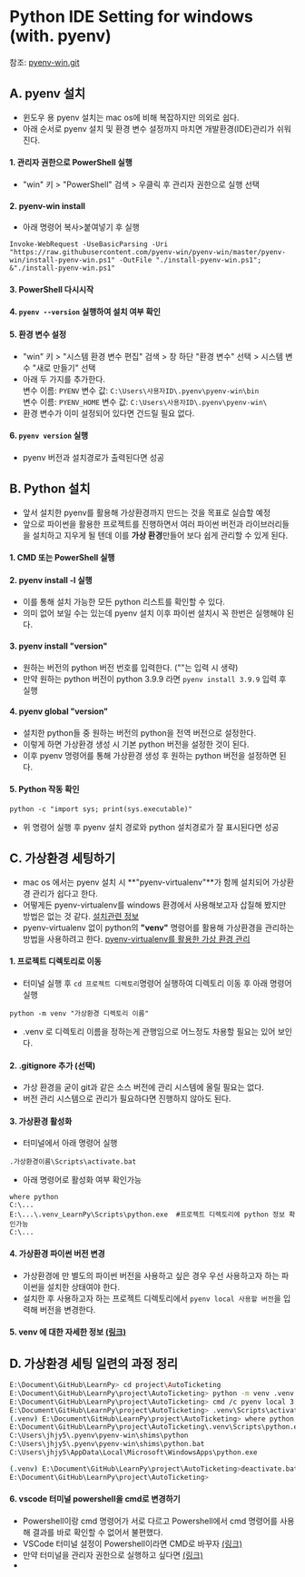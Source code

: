 # Python IDE Setting for windows (with. pyenv)
참조: [pyenv-win.git](https://github.com/pyenv-win/pyenv-win/blob/master/README.md#installation)
## A. pyenv 설치
- 윈도우 용 pyenv 설치는 mac os에 비해 복잡하지만 의외로 쉽다.
- 아래 순서로 pyenv 설치 및 환경 변수 설정까지 마치면 개발환경(IDE)관리가 쉬워진다.

#### 1. 관리자 권한으로 PowerShell 실행
- "win" 키 > "PowerShell" 검색 > 우클릭 후 관리자 권한으로 실행 선택   

#### 2. pyenv-win install
- 아래 명령어 복사>붙여넣기 후 실행
```shell
Invoke-WebRequest -UseBasicParsing -Uri "https://raw.githubusercontent.com/pyenv-win/pyenv-win/master/pyenv-win/install-pyenv-win.ps1" -OutFile "./install-pyenv-win.ps1"; &"./install-pyenv-win.ps1"
```
#### 3. PowerShell 다시시작

#### 4. ```pyenv --version``` 실행하여 설치 여부 확인

#### 5. 환경 변수 설정
- "win" 키 > "시스템 환경 변수 편집" 검색 > 창 하단 "환경 변수" 선택 > 시스템 변수 "새로 만들기" 선택
- 아래 두 가지를 추가한다.  
변수 이름: ```PYENV```
변수 값: ```C:\Users\사용자ID\.pyenv\pyenv-win\bin```   
변수 이름: ```PYENV_HOME```
변수 값: ```C:\Users\사용자ID\.pyenv\pyenv-win\```   
- 환경 변수가 이미 설정되어 있다면 건드릴 필요 없다.
#### 6. ```pyenv version``` 실행
- pyenv 버전과 설치경로가 출력된다면 성공

## B. Python 설치
- 앞서 설치한 pyenv를 활용해 가상환경까지 만드는 것을 목표로 실습할 예정
- 앞으로 파이썬을 활용한 프로젝트를 진행하면서 여러 파이썬 버전과 라이브러리들을 설치하고 지우게 될 텐데 이를 **가상 환경**만들어 보다 쉽게 관리할 수 있게 된다.
#### 1. CMD 또는 PowerShell 실행
#### 2. pyenv install -l 실행
- 이를 통해 설치 가능한 모든 python 리스트를 확인할 수 있다.
- 의미 없어 보일 수는 있는데 pyenv 설치 이후 파이썬 설치시 꼭 한번은 실행해야 된다.
#### 3. pyenv install "version"
- 원하는 버전의 python 버전 번호를 입력한다. (""는 입력 시 생략)
- 만약 원하는 python 버전이 python 3.9.9 라면 ```pyenv install 3.9.9``` 입력 후 실행
#### 4. pyenv global "version"
- 설치한 python들 중 원하는 버전의 python을 전역 버전으로 설정한다.
- 이렇게 하면 가상환경 생성 시 기본 python 버전을 설정한 것이 된다.
- 이후 pyenv 명령어를 통해 가상환경 생성 후 원하는 python 버전을 설정하면 된다.
#### 5. Python 작동 확인
```shell
python -c "import sys; print(sys.executable)"
```
- 위 명령어 실행 후 pyenv 설치 경로와 python 설치경로가 잘 표시된다면 성공

## C. 가상환경 세팅하기
- mac os 에서는 pyenv 설치 시 **"pyenv-virtualenv"**가 함께 설치되어 가상환경 관리가 쉽다고 한다.
- 어떻게든 pyenv-virtualenv를 windows 환경에서 사용해보고자 삽질해 봤지만 방법은 없는 것 같다. [설치관련 정보](https://github.com/pyenv/pyenv-virtualenv)
- pyenv-virtualenv 없이 python의 **"venv"** 명령어를 활용해 가상환경을 관리하는 방법을 사용하려고 한다. [pyenv-virtualenv를 활용한 가상 환경 관리](https://deku.posstree.com/ko/environment/pyenv/#pyenv-virtualenv-%EC%84%A4%EC%B9%98)

#### 1. 프로젝트 디렉토리로 이동
- 터미널 실행 후 ```cd 프로젝트 디렉토리```명령어 실행하여 디렉토리 이동 후 아래 명령어 실행
```
python -m venv "가상환경 디렉토리 이름"
```
- .venv 로 디렉토리 이름을 정하는게 관행임으로 어느정도 차용할 필요는 있어 보인다.
#### 2. .gitignore 추가 (선택)
- 가상 환경을 굳이 git과 같은 소스 버전에 관리 시스템에 올릴 필요는 없다.
- 버전 관리 시스템으로 관리가 필요하다면 진행하지 않아도 된다.

#### 3. 가상환경 활성화
- 터미널에서 아래 명령어 실행
```shell
.가상환경이름\Scripts\activate.bat
```
- 아래 명령어로 활성화 여부 확인가능
```shell
where python
C:\...
E:\...\.venv_LearnPy\Scripts\python.exe  #프로젝트 디렉토리에 python 정보 확인가능
C:\...
```
#### 4. 가상환경 파이썬 버전 변경
- 가상환경에 만 별도의 파이썬 버전을 사용하고 싶은 경우 우선 사용하고자 하는 파이썬을 설치한 상태여야 한다.
- 설치한 후 사용하고자 하는 프로젝트 디렉토리에서 ```pyenv local 사용할 버전```을 입력해 버전을 변경한다.

#### 5. venv 에 대한 자세한 정보 [(링크)](https://docs.python.org/ko/3/library/venv.html)

## D. 가상환경 세팅 일련의 과정 정리
```sh
E:\Document\GitHub\LearnPy> cd project\AutoTicketing                            # 프로젝트 디렉토리로 이동
E:\Document\GitHub\LearnPy\project\AutoTicketing> python -m venv .venv          # .venv 라는 이름의 가상환경 생성
E:\Document\GitHub\LearnPy\project\AutoTicketing> cmd /c pyenv local 3.9.9      # 디렉토리 파이썬 버전 설정
E:\Document\GitHub\LearnPy\project\AutoTicketing> .venv\Scripts\activate.bat    # 가상환경 활성화
(.venv) E:\Document\GitHub\LearnPy\project\AutoTicketing> where python          # 가상환경 활성화 확인
E:\Document\GitHub\LearnPy\project\AutoTicketing\.venv\Scripts\python.exe
C:\Users\jhjy5\.pyenv\pyenv-win\shims\python
C:\Users\jhjy5\.pyenv\pyenv-win\shims\python.bat
C:\Users\jhjy5\AppData\Local\Microsoft\WindowsApps\python.exe

(.venv) E:\Document\GitHub\LearnPy\project\AutoTicketing>deactivate.bat         # 가상환경 비활성화
E:\Document\GitHub\LearnPy\project\AutoTicketing>
```

#### 6. vscode 터미널 powershell을 cmd로 변경하기
- Powershell이랑 cmd 명령어가 서로 다르고 Powershell에서 cmd 명령어를 사용해 결과를 바로 확인할 수 없어서 불편했다.
- VSCode 터미널 설정이 Powershell이라면 CMD로 바꾸자 [(링크)](https://herojoon-dev.tistory.com/106)
- 만약 터미널을 관리자 권한으로 실행하고 싶다면 [(링크)](https://hianna.tistory.com/549)
- 